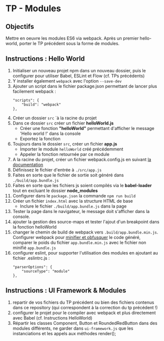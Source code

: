 # TP - Modules

## Objectifs
Mettre en oeuvre les modules ES6 via webpack. Après un premier hello-world, porter le TP précédent sous la forme de modules.

## Instructions : Hello World
1. Initialiser un nouveau projet npm dans un nouveau dossier, puis le configurer pour utiliser Babel, ESLint et Flow (cf. TPs précédents)
2. Y installer également `webpack` avec l'option `--save-dev`
3. Ajouter un script dans le fichier package.json permettant de lancer plus facilement webpack :
    ```
    "scripts": {
        "build": "webpack"
    },
    ```
4. Créer un dossier `src` `à la racine du projet
5. Dans ce dossier `src` créer un fichier **helloWorld.js**
    + Créer une fonction **"helloWorld"** permettant d'afficher le message 'Hello world !' dans la console
    + Exportez la fonction
6. Toujours dans le dossier `src`, créer un fichier **app.js**
    + Importer le module `helloWorld` créé précédemment
    + Appeler la fonction retournée par ce module
7. A la racine du projet, créer un fichier webpack.config.js en suivant [la documentation](https://webpack.js.org/concepts/)
8. Définissez le fichier d'entrée à `./src/app.js`
9. Faites en sorte que le fichier de sortie soit généré dans `./build/app.bundle.js`
10. Faites en sorte que les fichiers js soient compilés via le **babel-loader** tout en excluant le dossier **node_modules**
11. Configurer dans le `package.json` la commande `npm run build`
12. Créer un fichier `index.html` avec la structure HTML de base
    + Inclure le fichier `./build/app.bundle.js` dans la page
13. Tester la page dans le navigateur, le message doit s'afficher dans la console.
14. ajouter la gestion des source-maps et tester l'ajout d'un breakpoint dans la fonction helloWorld
15. changer le chemin de build de webpack vers `.build/app.bundle.min.js`. Configurer webpack pour [minifier et obfusquer](https://webpack.js.org/guides/production/) le code généré, comparer le poids du fichier `app.bundle.min.js` avec le fichier non minifié `app.bundle.js`
16. configurer eslint, pour supporter l'utilisation des modules en ajoutant au fichier .eslintrc.js :
    ```
    "parserOptions": {
        "sourceType": "module"
    },
    ```

## Instructions : UI Framework & Modules

1. repartir de vos fichiers du TP précédent ou bien des fichiers contenus dans ce repository (qui correspondent à la correction du tp précédent !)
2. configurer le projet pour le compiler avec webpack et plus directement avec Babel (cf. Instructions HelloWorld)
3. Répartir les classes Component, Button et RoundedRedButton dans des modules différents, ne garder dans `ui-framework.js` que les instanciations et les appels aux méthodes render();